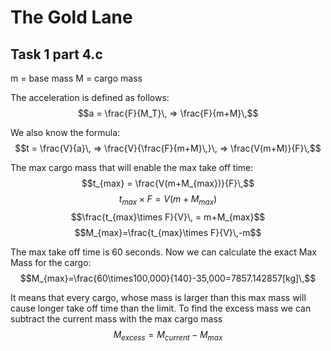 # The Gold Lane

## Task 1 part 4.c
m = base mass
M = cargo mass

The acceleration is defined as follows:
$$a = \frac{F}{M_T}\, => \frac{F}{m+M}\,$$

We also know the formula:
$$t = \frac{V}{a}\, => \frac{V}{\frac{F}{m+M}\,}\, => \frac{V(m+M)}{F}\,$$

The max cargo mass that will enable the max take off time:
$$t_{max} = \frac{V(m+M_{max})}{F}\,$$
$$t_{max}\times F = V(m+M_{max})$$
$$\frac{t_{max}\times F}{V}\, = m+M_{max}$$
$$M_{max}=\frac{t_{max}\times F}{V}\,-m$$

The max take off time is 60 seconds. Now we can calculate the exact Max Mass for the cargo:
$$M_{max}=\frac{60\times100,000}{140}-35,000=7857.142857[kg]\,$$

It means that every cargo, whose mass is larger than this max mass will cause longer take off time than the limit. To find the excess mass we can subtract the current mass with the max cargo mass
$$
M_{excess} = M_{current} - M_{max}
$$